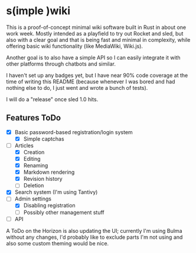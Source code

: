 # s(imple )wiki
This is a proof-of-concept minimal wiki software built in Rust in about one work week.
Mostly intended as a playfield to try out Rocket and sled, but also with a clear
goal and that is being fast and minimal in complexity, while offering basic wiki
functionality (like MediaWiki, Wiki.js).

Another goal is to also have a simple API so I can easily integrate it with
other platforms through chatbots and similar.

I haven't set up any badges yet, but I have near 90% code coverage at the time
of writing this README (because whenever I was bored and had nothing else to do,
I just went and wrote a bunch of tests).

I will do a "release" once sled 1.0 hits.

## Features ToDo
* [x] Basic password-based registration/login system
  * [x] Simple captchas
* [ ] Articles
  * [x] Creation
  * [x] Editing
  * [x] Renaming
  * [x] Markdown rendering
  * [x] Revision history
  * [ ] Deletion
* [x] Search system (I'm using Tantivy)
* [ ] Admin settings
  * [x] Disabling registration
  * [ ] Possibly other management stuff
* [ ] API

A ToDo on the Horizon is also updating the UI; currently I'm using Bulma without
any changes, I'd probably like to exclude parts I'm not using and also some custom
theming would be nice.
